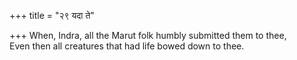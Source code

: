+++
title = "२९ यदा ते"

+++
When, Indra, all the Marut folk humbly submitted them to thee,  
     Even then all creatures that had life bowed down to thee.